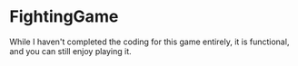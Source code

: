 <h1>FightingGame</h1>
While I haven't completed the coding for this game entirely, it is functional, and you can still enjoy playing it.
